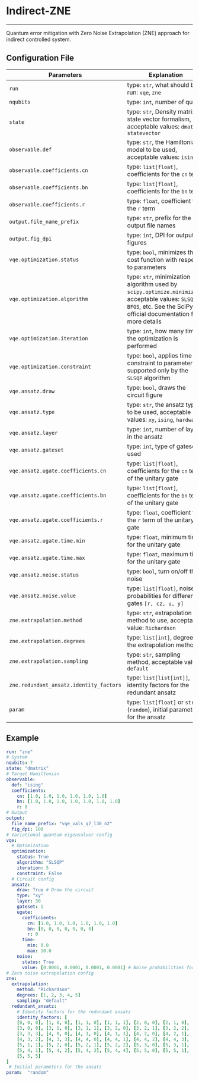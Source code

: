 # Indirect-ZNE
----

Quantum error mitigation with Zero Noise Extrapolation (ZNE) approach for indirect controlled system.

## Configuration File

| Parameters | Explanation |
|------------|--------------|
| `run` | type: `str`, what should be run: `vqe`, `zne` |
| `nqubits` | type: `int`, number of qubits |
| `state` | type: `str`, Density matrix or state vector formalism, acceptable values: `dmatrix`, `statevector` |
| `observable.def` | type: `str`, the Hamiltonian model to be used, acceptable values: `ising` |
| `observable.coefficients.cn` | type: `list[float]`, coefficients for the `cn` term |
| `observable.coefficients.bn` | type: `list[float]`, coefficients for the `bn` term |
| `observable.coefficients.r` | type: `float`, coefficient for the `r` term |
| `output.file_name_prefix` | type: `str`, prefix for the output file names |
| `output.fig_dpi` | type: `int`, DPI for output figures |
| `vqe.optimization.status` | type: `bool`, minimizes the cost function with respect to parameters |
| `vqe.optimization.algorithm` | type: `str`, minimization algorithm used by `scipy.optimize.minimize()`, acceptable values: `SLSQP`, `BFGS`, etc. See the SciPy official documentation for more details |
| `vqe.optimization.iteration` | type: `int`, how many times the optimization is performed |
| `vqe.optimization.constraint` | type: `bool`, applies time constraint to parameters, supported only by the `SLSQP` algorithm |
| `vqe.ansatz.draw` | type: `bool`, draws the circuit figure |
| `vqe.ansatz.type` | type: `str`, the ansatz type to be used, acceptable values: `xy`, `ising`, `hardware` |
| `vqe.ansatz.layer` | type: `int`, number of layers in the ansatz |
| `vqe.ansatz.gateset` | type: `int`, type of gateset used |
| `vqe.ansatz.ugate.coefficients.cn` | type: `list[float]`, coefficients for the `cn` term of the unitary gate |
| `vqe.ansatz.ugate.coefficients.bn` | type: `list[float]`, coefficients for the `bn` term of the unitary gate |
| `vqe.ansatz.ugate.coefficients.r` | type: `float`, coefficient for the `r` term of the unitary gate |
| `vqe.ansatz.ugate.time.min` | type: `float`, minimum time for the unitary gate |
| `vqe.ansatz.ugate.time.max` | type: `float`, maximum time for the unitary gate |
| `vqe.ansatz.noise.status` | type: `bool`, turn on/off the noise |
| `vqe.ansatz.noise.value` | type: `list[float]`, noise probabilities for different gates `[r, cz, u, y]` |
| `zne.extrapolation.method` | type: `str`, extrapolation method to use, acceptable value: `Richardson` |
| `zne.extrapolation.degrees` | type: `list[int]`, degrees of the extrapolation method |
| `zne.extrapolation.sampling` | type: `str`, sampling method, acceptable value: `default` |
| `zne.redundant_ansatz.identity_factors` | type: `list[list[int]]`, identity factors for the redundant ansatz |
| `param` | type: `list[float]` or `str` (`random`), initial parameters for the ansatz |

## Example

```yaml
run: "zne"
# System
nqubits: 7
state: "dmatrix"
# Target Hamiltonian
observable:
  def: "ising"
  coefficients:
    cn: [1.0, 1.0, 1.0, 1.0, 1.0, 1.0]
    bn: [1.0, 1.0, 1.0, 1.0, 1.0, 1.0, 1.0]
    r: 0
# Output
output:
  file_name_prefix: "vqe_vals_q7_l30_n2"
  fig_dpi: 100
# Variational quantum eigensolver config
vqe:
  # Optimization
  optimization:
    status: True
    algorithm: "SLSQP"
    iteration: 5
    constraint: False
  # Circuit config
  ansatz:
    draw: True # Draw the circuit
    type: "xy"
    layer: 30
    gateset: 1
    ugate: 
      coefficients:
        cn: [1.0, 1.0, 1.0, 1.0, 1.0, 1.0]
        bn: [0, 0, 0, 0, 0, 0, 0]
        r: 0
      time:
        min: 0.0
        max: 10.0
    noise:
      status: True
      value: [0.0001, 0.0001, 0.0001, 0.0001] # Noise probabilities for [r, cz, u, y] gates.
# Zero noise extrapolation config
zne:
  extrapolation:
    method: "Richardson"
    degrees: [1, 2, 3, 4, 5]
    sampling: "default"
  redundant_ansatz:
    # Identity factors for the redundant ansatz
    identity_factors: [
    [0, 0, 0], [1, 0, 0], [1, 1, 0], [1, 1, 1], [2, 0, 0], [2, 1, 0], [2, 1, 1], [2, 2, 0], [2, 2, 1], [2, 2, 2], 
    [3, 0, 0], [3, 1, 0], [3, 1, 1], [3, 2, 0], [3, 2, 1], [3, 2, 2], [3, 3, 0], [3, 3, 1], [3, 3, 2], 
    [3, 3, 3], [4, 0, 0], [4, 1, 0], [4, 1, 1], [4, 2, 0], [4, 2, 1], [4, 2, 2], [4, 3, 0], [4, 3, 1], 
    [4, 3, 2], [4, 3, 3], [4, 4, 0], [4, 4, 1], [4, 4, 2], [4, 4, 3], [4, 4, 4], [5, 0, 0], [5, 1, 0], 
    [5, 1, 1], [5, 2, 0], [5, 2, 1], [5, 2, 2], [5, 3, 0], [5, 3, 1], [5, 3, 2], [5, 3, 3], [5, 4, 0], 
    [5, 4, 1], [5, 4, 2], [5, 4, 3], [5, 4, 4], [5, 5, 0], [5, 5, 1], [5, 5, 2], [5, 5, 3], [5, 5, 4], 
    [5, 5, 5]
]
 # Initial parameters for the ansatz
param:  "random"